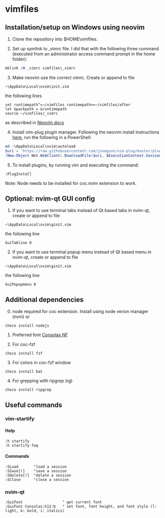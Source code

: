 # vimfiles

## Installation/setup on Windows using neovim

1. Clone the repository into $HOME\vimfiles.

2. Set up symlink to _vimrc file. I did that with the following three command (executed from an administrator access command prompt in the home folder):
```powershell
mklink /H _vimrc vimfiles\_vimrc
```


3. Make neovim use the correct vimrc. Create or append to file 
```
~\AppData\Local\nvim\init.vim
```
the following lines
```
set runtimepath^=~/vimfiles runtimepath+=~/vimfiles/after
let &packpath = &runtimepath
source ~/vimfiles/_vimrc
```
as described in [Neovim docs](https://neovim.io/doc/user/nvim.html#nvim-from-vim)

4. Install vim-plug plugin manager. Following the neovim install instructions [here](https://github.com/junegunn/vim-plug/blob/0c5f0b0528a8d7b9ced56b8f177e98f0ba4d7153/README.md#neovim), run the following in a PowerShell:
```powershell
md ~\AppData\Local\nvim\autoload
$uri = 'https://raw.githubusercontent.com/junegunn/vim-plug/master/plug.vim'
(New-Object Net.WebClient).DownloadFile($uri, $ExecutionContext.SessionState.Path.GetUnresolvedProviderPathFromPSPath("~\AppData\Local\nvim\autoload\plug.vim"))
```

5. To install plugins, by running vim and executing the command:
```
:PlugInstall
```
Note: Node needs to be installed for coc.nvim extension to work.

## Optional: nvim-qt GUI config
1. If you want to use terminal tabs instead of Qt based tabs in nvim-qt, create or append to file 
```
~\AppData\Local\nvim\ginit.vim
```
the following line
```
GuiTabline 0
```

2. If you want to use terminal popup menu instead of Qt based menu in nvim-qt, create or append to file 
```
~\AppData\Local\nvim\ginit.vim
```
the following line
```
GuiPopupmenu 0
```

## Additional dependencies

0. node required for coc extension. Install using node verion manager (nvm) or
```
choco install nodejs
```

1. Preferred font [Consolas NF](https://github.com/whitecolor/my-nerd-fonts/tree/master/Consolas%20NF)

2. For coc-fzf
```
choco install fzf 
```

3. For colors in coc-fzf window
```
choco install bat
```

4. For grepping with ripgrep (rg)
```
choco install ripgrep
```

## Useful commands

### vim-startify
#### Help
```
:h startify
:h startify-faq
```

#### Commands
```vim
:SLoad       "load a session
:SSave[!]    "save a session
:SDelete[!]  "delete a session
:SClose      "close a session
```

### nvim-qt
```vim
:GuiFont                  " get current font
:GuiFont Consolas:h12:b   " set font, font height, and font style (l: light, b: bold, i: italics)
```

